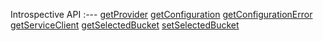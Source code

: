 Introspective API
:---
[getProvider](README.md#getprovider)
[getConfiguration](README.md#getconfiguration)
[getConfigurationError](README.md#getconfigurationerror)
[getServiceClient](README.md#getserviceclient)
[getSelectedBucket](README.md#getselectedbucket)
[setSelectedBucket](README.md#setselectedbucket)
